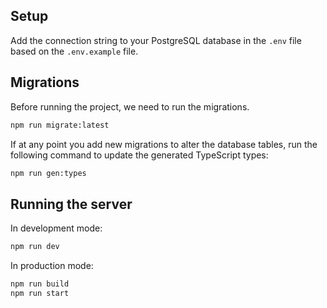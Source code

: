 ## Setup

Add the connection string to your PostgreSQL database in the `.env` file based on the `.env.example` file.

## Migrations

Before running the project, we need to run the migrations.

```bash
npm run migrate:latest
```

If at any point you add new migrations to alter the database tables, run the following command to update the generated TypeScript types:

```bash
npm run gen:types
```

## Running the server

In development mode:

```bash
npm run dev
```

In production mode:

```bash
npm run build
npm run start
```
